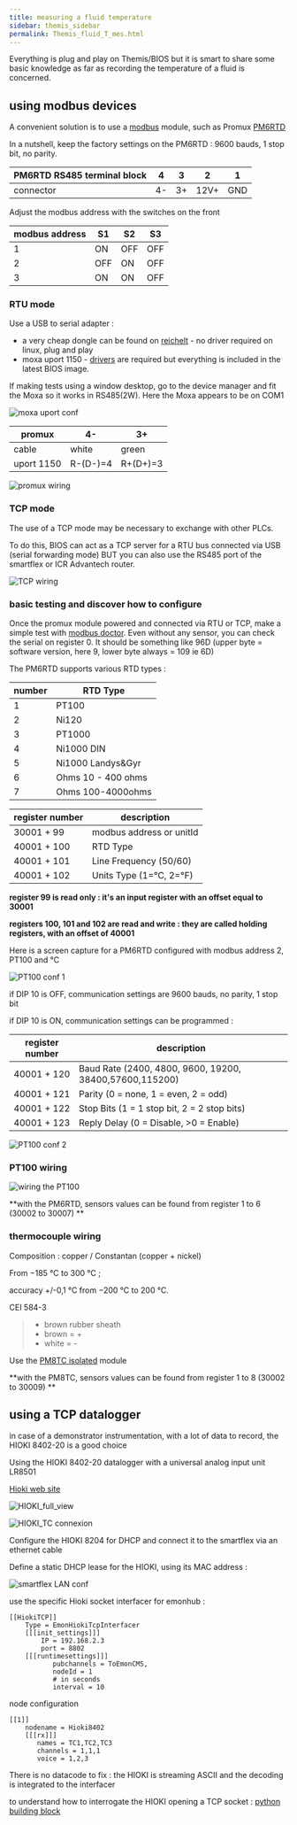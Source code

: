 ```yaml
---
title: measuring a fluid temperature
sidebar: themis_sidebar
permalink: Themis_fluid_T_mes.html
---
```


Everything is plug and play on Themis/BIOS but it is smart to share some basic knowledge as far as recording the temperature of a fluid is concerned.

## using modbus devices

A convenient solution is to use a [modbus](http://www.simplymodbus.ca/exceptions.htm) module, such as Promux [PM6RTD](https://www.proconel.com/product/pm6rtd-6-rtd-input-module/)

In a nutshell, keep the factory settings on the PM6RTD : 9600 bauds, 1 stop bit, no parity. 

PM6RTD RS485 terminal block|4|3|2|1
--|--|--|--|--
connector|4-|3+|12V+|GND

Adjust the modbus address with the switches on the front

modbus address|S1|S2|S3
--|--|--|--
1|ON|OFF|OFF
2|OFF|ON|OFF
3|ON|ON|OFF


### RTU mode

Use a USB to serial adapter :
- a very cheap dongle can be found on [reichelt](https://secure.reichelt.com/fr/fr/raspberry-pi-interface-usb-rs485-ch340c-rpi-usb-rs485-p242783.html?search=USB+RS485&&r=1) - no driver required on linux, plug and play
- moxa uport 1150 - [drivers](https://www.moxa.com/en/products/industrial-edge-connectivity/usb-to-serial-converters-usb-hubs/usb-to-serial-converters/uport-1100-series/uport-1150) are required but everything is included in the latest BIOS image.

If making tests using a window desktop, go to the device manager and fit the Moxa so it works in RS485(2W). Here the Moxa appears to be on COM1

![moxa uport conf](uport_conf.png)

promux|4-|3+
--|--|--
cable|white|green
uport 1150|R-(D-)=4|R+(D+)=3

![promux wiring](modbus_con.png)

### TCP mode

The use of a TCP mode may be necessary to exchange with other PLCs. 

To do this, BIOS can act as a TCP server for a RTU bus connected via USB (serial forwarding mode) BUT you can also use the RS485 port of the smartflex or ICR Advantech router.

![TCP wiring](smartflex_RS485_conns.png)


### basic testing and discover how to configure

Once the promux module powered and connected via RTU or TCP, make a simple test with [modbus doctor](http://www.kscada.com/modbusdoctor.html). Even without any sensor, you can check the serial on register 0. It should be something like 96D (upper byte = software version, here 9, lower byte always = 109 ie 6D) 

The PM6RTD supports various RTD types :

number | RTD Type
--|--
1 | PT100 
2 | Ni120
3 | PT1000
4 | Ni1000 DIN
5 | Ni1000 Landys&Gyr 
6 | Ohms 10 - 400 ohms 
7 | Ohms 100-4000ohms

register number | description
--|--
30001 + 99 | modbus address or unitId 
40001 + 100 | RTD Type 
40001 + 101 | Line Frequency (50/60)
40001 + 102 | Units Type (1=°C, 2=°F)

**register 99 is read only : it's an input register with an offset equal to 30001**

**registers 100, 101 and 102 are read and write : they are called holding registers, with an offset of 40001**

Here is a screen capture for a PM6RTD configured with modbus address 2, PT100 and °C 

![PT100 conf 1](PromuxPM6RTD_config_1.png)

if DIP 10 is OFF, communication settings are 9600 bauds, no parity, 1 stop bit

if DIP 10 is ON, communication settings can be programmed :

register number | description
--|--
40001 + 120 | Baud Rate (2400, 4800, 9600, 19200, 38400,57600,115200)
40001 + 121 | Parity (0 = none, 1 = even, 2 = odd)
40001 + 122 | Stop Bits (1 = 1 stop bit, 2 = 2 stop bits) 
40001 + 123 | Reply Delay (0 = Disable, >0 = Enable)

![PT100 conf 2](PromuxPM6RTD_config_2.png)

### PT100 wiring

![wiring the PT100](PT_con.jpg)

**with the PM6RTD, sensors values can be found from register 1 to 6 (30002 to 30007) **

### thermocouple wiring 

Composition : copper / Constantan (copper + nickel)

From −185 °C to 300 °C ;

accuracy  +/-0,1 °C from −200 °C to 200 °C.

CEI 584-3  
> - brown rubber sheath
> - brown = +
> - white = -

Use the [PM8TC isolated](https://www.proconel.com/product/pm8tc-iso-8-thermocouple-input-module-isolated/) module

**with the PM8TC, sensors values can be found from register 1 to 8 (30002 to 30009) **

## using a TCP datalogger

in case of a demonstrator instrumentation, with a lot of data to record, the HIOKI 8402-20 is a good choice

Using the HIOKI 8402-20 datalogger with a universal analog input unit LR8501

[Hioki web site](https://www.hioki.com/)

![HIOKI_full_view](HIOKI8402.jpg)

![HIOKI_TC connexion](HIOKI_connect_TC.jpg)

Configure the HIOKI 8204 for DHCP and connect it to the smartflex via an ethernet cable

Define a static DHCP lease for the HIOKI, using its MAC address :

![smartflex LAN conf](HIOKI_smartflex_LAN_conf.jpg)

use the specific Hioki socket interfacer for emonhub :

```
[[HiokiTCP]]  
    Type = EmonHiokiTcpInterfacer
    [[[init_settings]]]
	    IP = 192.168.2.3
	    port = 8802
    [[[runtimesettings]]]
           pubchannels = ToEmonCMS,
           nodeId = 1
           # in seconds
           interval = 10
```

node configuration

```
[[1]]
    nodename = Hioki8402
    [[[rx]]]
       names = TC1,TC2,TC3
       channels = 1,1,1
       voice = 1,2,3
```

There is no datacode to fix : the HIOKI is streaming ASCII and the decoding is integrated to the interfacer

to understand how to interrogate the HIOKI opening a TCP socket : [python building block](https://github.com/dromotherm/documentation/blob/master/pages/themis/FluidTemp/hioki.py)
